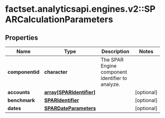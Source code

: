# factset.analyticsapi.engines.v2::SPARCalculationParameters

## Properties
Name | Type | Description | Notes
------------ | ------------- | ------------- | -------------
**componentid** | **character** | The SPAR Engine component identifier to analyze. | 
**accounts** | [**array[SPARIdentifier]**](SPARIdentifier.md) |  | [optional] 
**benchmark** | [**SPARIdentifier**](SPARIdentifier.md) |  | [optional] 
**dates** | [**SPARDateParameters**](SPARDateParameters.md) |  | [optional] 


